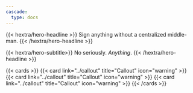 ```yaml
---
cascade:
  type: docs
---
```


{{< hextra/hero-headline >}}
Sign anything without a centralized middle-man. 
{{< /hextra/hero-headline >}}

{{< hextra/hero-subtitle>}}
No seriously. _Anything_.
{{< /hextra/hero-headline >}}

{{< cards >}}
  {{< card link="../callout" title="Callout" icon="warning" >}}
  {{< card link="../callout" title="Callout" icon="warning" >}}
  {{< card link="../callout" title="Callout" icon="warning" >}}
{{< /cards >}}

